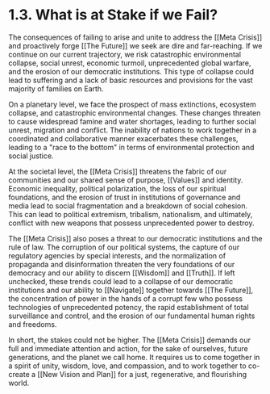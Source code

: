 # 1.3. What is at Stake if we Fail?

The consequences of failing to arise and unite to address the [[Meta Crisis]] and proactively forge [[The Future]] we seek are dire and far-reaching. If we continue on our current trajectory, we risk catastrophic environmental collapse, social unrest, economic turmoil, unprecedented global warfare, and the erosion of our democratic institutions. This type of collapse could lead to suffering and a lack of basic resources and provisions for the vast majority of families on Earth. 

On a planetary level, we face the prospect of mass extinctions, ecosystem collapse, and catastrophic environmental changes. These changes threaten to cause widespread famine and water shortages, leading to further social unrest, migration and conflict. The inability of nations to work together in a coordinated and collaborative manner exacerbates these challenges, leading to a "race to the bottom" in terms of environmental protection and social justice.

At the societal level, the [[Meta Crisis]] threatens the fabric of our communities and our shared sense of purpose, [[Values]] and identity. Economic inequality, political polarization, the loss of our spiritual foundations, and the erosion of trust in institutions of governance and media lead to social fragmentation and a breakdown of social cohesion. This can lead to political extremism, tribalism, nationalism, and ultimately, conflict with new weapons that possess unprecedented power to destroy.

The [[Meta Crisis]] also poses a threat to our democratic institutions and the rule of law. The corruption of our political systems, the capture of our regulatory agencies by special interests, and the normalization of propaganda and disinformation threaten the very foundations of our democracy and our ability to discern [[Wisdom]] and [[Truth]]. If left unchecked, these trends could lead to a collapse of our democratic institutions and our ability to [[Navigate]] together towards [[The Future]], the concentration of power in the hands of a corrupt few who possess technologies of unprecedented potency, the rapid establishment of total surveillance and control, and the erosion of our fundamental human rights and freedoms. 

In short, the stakes could not be higher. The [[Meta Crisis]] demands our full and immediate attention and action, for the sake of ourselves, future generations, and the planet we call home. It requires us to come together in a spirit of unity, wisdom, love, and compassion, and to work together to co-create a [[New Vision and Plan]] for a just, regenerative, and flourishing world.